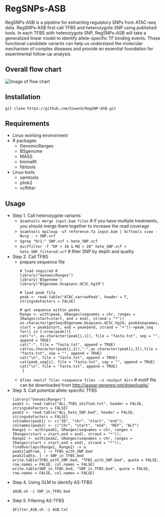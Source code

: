 # RegSNPs-ASB
RegSNPs-ASB is a pipeline for extracting regulatory SNPs from ATAC-seq data. RegSNPs-ASB first call TFBS and heterozygote SNP using published tools. In each TFBS with heterozygote SNP, RegSNPs-ASB will take a generalized linear model to identify allele-specific TF binding events. These functional candidate variants can help us understand the molecular mechanism of complex diseases and provide an essential foundation for experimental follow-up analysis.
## Overall flow chart
![Image of flow chart](https://github.com/SiwenX/RegSNP-ASB/blob/master/Figures/Fig2.png)
## Installation
`git clone https://github.com/SiwenX/RegSNP-ASB.git`
## Requirements
  - Linux working environment 
  - R packages
      - GenomicRanges
      - BSgenome
      - MASS
      - biomaRt
      - fdrtools
  - Linux tools
      - samtools
      - plink2
      - vcffilter
## Usage
  - Step 1. Call heterozygote variants
    - `$samtools merge input.bam files` # if you have multiple treatments, you should merge them together to increase the read coverage
    - `$samtools mpileup -uf reference.fa input.bam | bcftools view -Nvcg - > SNP.vcf`
    - `$grep "0/1:" SNP.vcf > hete_SNP.vcf`
    - `$vcffilter -f "DP > 10 & MQ > 20" hete_SNP.vcf > hete_SNP_filtered.vcf` # filter SNP by depth and quality
  - Step 2. Call TFBS
    - prepare sequence file
      ```
      # load required R 
      library("GenomicRanges")
      library('BSgenome')
      library("BSgenome.Hsapiens.UCSC.hg19")
      
      # load peak file
      peak <- read.table("ATAC.narrowPeak", header = T, stringsAsFactors = FALSE)
      
      # get sequence within peaks
      Range <- with(peak, GRanges(seqnames = chr, ranges = IRanges(start=start, end = end), strand = "*"))
      as.character(getSeq(BSgenome.Hsapiens.UCSC.hg19, peak$seqnames, start = peak$start, end = peak$end, strand = "+"))->peak_seq
      for(i in 1:nrow(peak)){
      cat(">", as.character(peak[i,1]), file = "fasta.txt", sep = "", append = TRUE)
      cat("-", file = "fasta.txt", append = TRUE)
      cat(as.character(peak[i,2]),"-",as.character(peak[i,3]),file = "fasta.txt", sep = "", append = TRUE)
      cat("\n", file = "fasta.txt", append = TRUE)
      cat(peak_seq[i], file = "fasta.txt", sep = "", append = TRUE)
      cat("\n", file = "fasta.txt", append = TRUE)
       }
      ``` 
    - `$fimo <motif file> <sequence file> --o <output dir>` # motif file can be downloaded from http://jaspar.genereg.net/downloads/ 
  - Step 3. Call potential allele-specific TFBS
    ```
    library("GenomicRanges") 
    peak1 <- read.table("ALL_TFBS_shifted.txt", header = FALSE, stringsAsFactors = FALSE)
    peak2 <- read.table("ALL_hete_SNP.bed", header = FALSE, stringsAsFactors = FALSE)
    colnames(peak1) <- c("ID", "chr", "start", "end");
    colnames(peak2) <- c("chr", "start", "end", "REF", "ALT")
    Range1 <- with(peak1, GRanges(seqnames = chr, ranges = IRanges(start = start,end = end), strand = "*"));
    Range2 <- with(peak2, GRanges(seqnames = chr, ranges = IRanges(start = start,end = end), strand = "*"));
    findOverlaps(Range1, Range2) -> a
    peak1[a@from, ] -> TFBS_with_SNP.bed
    peak2[a@to, ] -> SNP_in_TFBS.bed
    write.table(TFBS_with_SNP.bed, "TFBS_with_SNP.bed", quote = FALSE, row.names = FALSE, col.names = FALSE)
    write.table(SNP_in_TFBS.bed, "SNP_in_TFBS.bed", quote = FALSE, row.names = FALSE, col.names = FALSE)
    ```
  - Step 4. Using GLM to identify AS-TFBS
    ```
    $ASB.sh -i SNP_in_TFBS.bed
    ```
  - Step 5. Filtering AS-TFBS
    ```
    $Filter_ASB.sh -i ASB.txt
    ```
